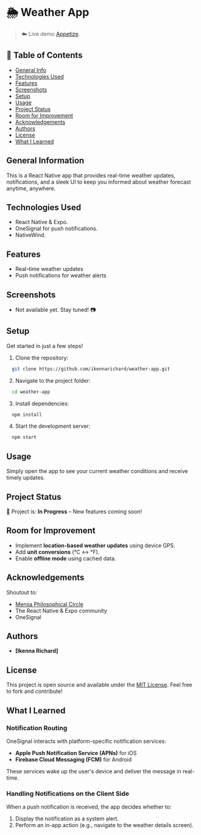 # 🌦️ Weather App

> ☁️ Live demo [Appetize]().

## 🚀 Table of Contents

- [General Info](#general-information)
- [Technologies Used](#technologies-used)
- [Features](#features)
- [Screenshots](#screenshots)
- [Setup](#setup)
- [Usage](#usage)
- [Project Status](#project-status)
- [Room for Improvement](#room-for-improvement)
- [Acknowledgements](#acknowledgements)
- [Authors](#authors)
- [License](#license)
- [What I Learned](#what-i-learned)

## General Information

This is a React Native app that provides real-time weather updates, notifications, and a sleek UI to keep you informed about weather forecast anytime, anywhere.

## Technologies Used

- React Native & Expo.
- OneSignal for push notifications.
- NativeWind.

## Features

- Real-time weather updates
- Push notifications for weather alerts

## Screenshots

- Not available yet. Stay tuned! 📷

## Setup

Get started in just a few steps!

1. Clone the repository:

```sh
  git clone https://github.com/ikennarichard/weather-app.git
```

2. Navigate to the project folder:

```sh
  cd weather-app
```

3. Install dependencies:

```sh
  npm install
```

4. Start the development server:

```sh
  npm start
```

## Usage

Simply open the app to see your current weather conditions and receive timely updates.

## Project Status

🚧 Project is: **In Progress** – New features coming soon!

## Room for Improvement

- Implement **location-based weather updates** using device GPS.
- Add **unit conversions** (°C ↔ °F).
- Enable **offline mode** using cached data.

## Acknowledgements

Shoutout to:

- [Mensa Philosophical Circle](https://www.mpcircle.org)
- The React Native & Expo community
- OneSignal

## Authors

- **[Ikenna Richard]**

## License

This project is open source and available under the [MIT License](./LICENSE). Feel free to fork and contribute!

## What I Learned

### Notification Routing

OneSignal interacts with platform-specific notification services:

- **Apple Push Notification Service (APNs)** for iOS
- **Firebase Cloud Messaging (FCM)** for Android

These services wake up the user's device and deliver the message in real-time.

### Handling Notifications on the Client Side

When a push notification is received, the app decides whether to:

1. Display the notification as a system alert.
2. Perform an in-app action (e.g., navigate to the weather details screen).
